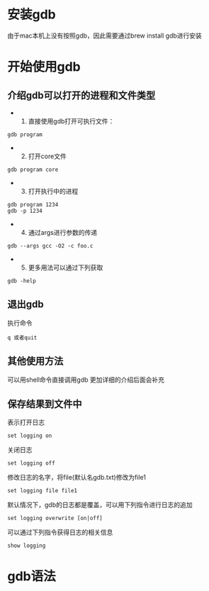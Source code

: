 # 安装gdb

由于mac本机上没有按照gdb，因此需要通过brew install gdb进行安装

# 开始使用gdb

## 介绍gdb可以打开的进程和文件类型

+ 1. 直接使用gdb打开可执行文件：
 ```
gdb program
 ```
+ 2. 打开core文件
```
gdb program core
```
+ 3. 打开执行中的进程
```
gdb program 1234
gdb -p 1234
```

+ 4. 通过args进行参数的传递
```
gdb --args gcc -O2 -c foo.c
```

+ 5. 更多用法可以通过下列获取

```
gdb -help
```

## 退出gdb

执行命令
```
q 或者quit
```

## 其他使用方法
可以用shell命令直接调用gdb
更加详细的介绍后面会补充

## 保存结果到文件中
表示打开日志
```
set logging on
```

关闭日志
```
set logging off
```

修改日志的名字，将file(默认名gdb.txt)修改为file1

```
set logging file file1
```

默认情况下，gdb的日志都是覆盖，可以用下列指令进行日志的追加
```
set logging overwrite [on|off]
```

可以通过下列指令获得日志的相关信息
```
show logging
```

# gdb语法
